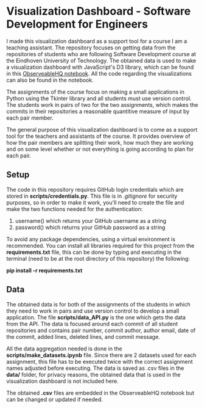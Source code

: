 # Visualization Dashboard - Software Development for Engineers

I made this visualization dashboard as a support tool for a course I am a teaching assistant. The repository focuses on getting data from the repositories of students who are following Software Development course at the Eindhoven University of Technology. The obtained data is used to make a visualization dashboard with JavaScript's D3 library, which can be found in this [ObserveableHQ notebook](https://observablehq.com/d/2eccff7de8a6b7e1). All the code regarding the visualizations can also be found in the notebook.

The assignments of the course focus on making a small applications in Python using the Tkinter library and all students must use version control. The students work in pairs of two for the two assignments, which makes the commits in their repositories a reasonable quantitive measure of input by each pair member.

The general purpose of this visualization dashboard is to come as a support tool for the teachers and assistants of the course. It provides overview of how the pair members are splitting their work, how much they are working and on some level whether or not everything is going according to plan for each pair.

## Setup

The code in this repository requires GitHub login credentials which are stored in **scripts/credentials.py**. This file is in _.gitignore_ for security purposes, so in order to make it work, you'll need to create the file and make the two functions needed for the authentication:

1. username() which returns your GitHub username as a string
2. password() which returns your GitHub password as a string

To avoid any package dependencies, using a virtual environment is recommended. You can install all libraries required for this project from the **requirements.txt** file, this can be done by typing and executing in the terminal (need to be at the root directory of this repository) the following:

**pip install -r requirements.txt**

## Data

The obtained data is for both of the assignments of the students in which they need to work in pairs and use version control to develop a small application. The file **scripts/data_API.py** is the one which gets the data from the API. The data is focused around each commit of all student repositories and contains pair number, commit author, author email, date of the commit, added lines, deleted lines, and commit message.

All the data aggregation needed is done in the **scripts/make_datasets.ipynb** file. Since there are 2 datasets used for each assignment, this file has to be executed twice with the correct assignment names adjusted before executing. The data is saved as .csv files in the **data/** folder, for privacy reasons, the obtained data that is used in the visualization dashboard is not included here.

The obtained **.csv** files are embedded in the ObserveableHQ notebook but can be changed or updated if needed.